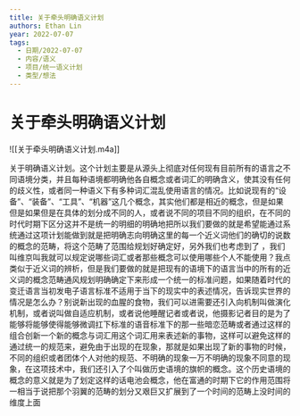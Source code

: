 ```yaml
---
title: 关于牵头明确语义计划
authors: Ethan Lin
year: 2022-07-07 
tags:
  - 日期/2022-07-07 
  - 内容/语义 
  - 项目/统一语义计划 
  - 类型/想法 
---
```



# 关于牵头明确语义计划







  



![[关于牵头明确语义计划.m4a]]
  

  

关于明确语义计划。这个计划主要是从源头上彻底对任何现有目前所有的语言之不同语境分类，并且每种语境都明确他各自概念或者词汇的明确含义，使其没有任何的歧义性，或者同一种语义下有多种词汇混乱使用语言的情况。比如说现有的“设备”、“装备”、“工具”、“机器”这几个概念，其实他们都是相近的概念，但是如果但是如果但是在具体的划分成不同的人，或者说不同的项目不同的组织，在不同的时代时期下区分这并不是统一的明细的明确地把所以我们要做的就是希望能通过系统通过这项计划能做到就是把明确志向明确这里的每一个近义词他们的确切的说数的概念的范畴，将这个范畴了范围给规划好确定好，另外我们也考虑到了 ，我们叫维京叫我就可以规定说哪些词汇或者那些概念可以使用哪些个人不能使用？我点类似于近义词的辨析，但是我们要做的就是把现有的语境下的语言当中的所有的近义词的概念范畴通风规划明确确定下来形成一个统一的标准问题，如果随着时代的变迁语言当初发电子语言标准不适用于当下的现实中的表述情况，告诉现实世界的情况是怎么办？别说新出现的血腥的食物，我们可以进需要还引入向机制叫做演化机制，或者说叫做自适应机制，或者说他睡醒记者或者说，他摄影记者目的是为了能够将能够使得能够微调扛下标准的语音标准下的那一些暗恋范畴或者通过这样的组合创新一个新的概念与词汇用这个词汇用来表述新的事物，这样可以避免这样的通过统一的规范来，避免由于出现的在现象，那就是如果出现了新的事物的时候，不同的组织或者团体个人对他的规范、不明确的现象一万不明确的现象不同意的现象，在这项技术中，我们还引入了个叫做历史语境的旗帜的概念。这个历史语境的概念的意义就是为了划定这样的话电池会概念，他在富通的时期下它的作用范围将一相当于说把那个羽翼的范畴的划分又艰巨又扩展到了一个时间的范畴上没时间的维度上面



